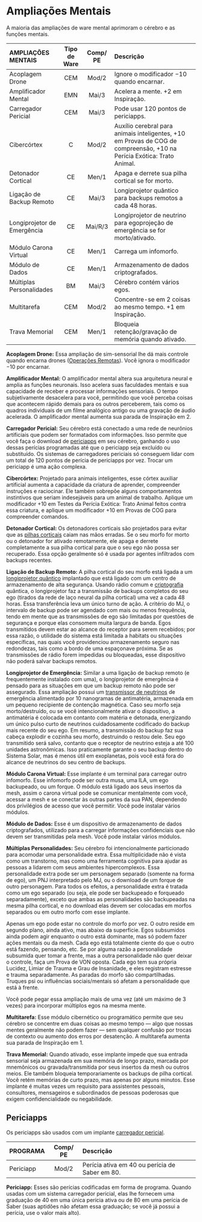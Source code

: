 # Ampliações Mentais

A maioria das ampliações de ware mental aprimoram o cérebro e as funções mentais.

<!--sort-->

| AMPLIAÇÕES MENTAIS          | Tipo de Ware | Comp/<wbr>PE | Descrição                                                                                                              |
|:--------------------------- |:------------:|:-------------------------------------:|:---------------------------------------------------------------------------------------------------------------------- |
| Acoplagem Drone             |     CEM      |                 Mod/2                 | Ignore o modificador −10 quando encarnar.                                                                              |
| Amplificador Mental         |     EMN      |                 Mai/3                 | Acelera a mente. +2 em Inspiração.                                                                                     |
| Carregador Pericial         |     CEM      |                 Mai/3                 | Pode usar 120 pontos de periciapps.                                                                                    |
| Cibercórtex                 |      C       |                 Mod/2                 | Auxílio cerebral para animais inteligentes, +10 em Provas de COG de compreensão, +10 na Perícia Exótica: Trato Animal. |
| Detonador Cortical          |      CE      |                 Men/1                 | Apaga e derrete sua pilha cortical se for morto.                                                                       |
| Ligação de Backup Remoto    |      CE      |                 Mai/3                 | Longiprojetor quântico para backups remotos a cada 48 horas.                                                           |
| Longiprojetor de Emergência |      CE      |                Mai/R/3                | Longiprojetor de neutrino para egoprojeção de emergência se for morto/ativado.                                         |
| Módulo Carona Virtual       |      CE      |                 Men/1                 | Carrega um infomorfo.                                                                                                  |
| Módulo de Dados             |      CE      |                 Men/1                 | Armazenamento de dados criptografados.                                                                                 |
| Múltiplas Personalidades    |      BM      |                 Mai/3                 | Cérebro contém vários egos.                                                                                            |
| Multitarefa                 |     CEM      |                 Mod/2                 | Concentre-se em 2 coisas ao mesmo tempo. +1 em Inspiração.                                                             |
| Trava Memorial              |     CEM      |                 Men/1                 | Bloqueia retenção/gravação de memória quando ativado.                                                                  |

<!--sort-->

**Acoplagem Drone:** Essa ampliação de sim-sensorial lhe dá mais controle quando encarna drones ([Operações Remotas](21-robots.md#operação-remota)). Você ignora o modificador −10 por encarnar.

**Amplificador Mental:** O amplificador mental altera sua arquitetura neural e amplia as funções neuronais. Isso acelera suas faculdades mentais e sua capacidade de receber e processar informações sensoriais. O tempo subjetivamente desacelera para você, permitindo que você perceba coisas que acontecem rápido demais para os outros perceberem, tais como os quadros individuais de um filme analógico antigo ou uma gravação de áudio acelerada. O amplificador mental aumenta sua parada de Inspiração em 2.

**Carregador Pericial:** Seu cérebro está conectado a uma rede de neurônios artificiais que podem ser formatados com informações. Isso permite que você faça o download de [periciapps](#periciapps) em seu cérebro, ganhando o uso dessas perícias programadas até que o periciapp seja excluído ou substituído. Os sistemas de carregadores periciais só conseguem lidar com um total de 120 pontos de perícia de periciapps por vez. Trocar um periciapp é uma ação complexa.

**Cibercórtex:** Projetado para animais inteligentes, esse córtex auxiliar artificial aumenta a capacidade da criatura de aprender, compreender instruções e raciocinar. Ele também sobrepõe alguns comportamentos instintivos que seriam indesejáveis para um animal de trabalho. Aplique um modificador +10 em Testes da Perícia Exótica: Trato Animal feitos contra essa criatura, e aplique um modificador +10 em Provas de COG para compreender comandos.

**Detonador Cortical:** Os detonadores corticais são projetados para evitar que as [pilhas corticais](05-common-tech-and-ware.md#ampliações-comuns) caiam nas mãos erradas. Se o seu morfo for morto ou o detonador for ativado remotamente, ele apaga e derrete completamente a sua pilha cortical para que o seu ego não possa ser recuperado. Essa opção geralmente só é usada por agentes infiltrados com backups recentes.

**Ligação de Backup Remoto:** A pilha cortical do seu morfo está ligada a um [longiprojetor quântico](16-comms-and-mesh-gear.md#longiprojetores-quânticos) implantado que está ligado com um centro de armazenamento de alta segurança. Usando rádio comum e [criptografia](../13/05-authentication-and-encryption.md#criptografia) quântica, o longiprojetor faz a transmissão de backups completos do seu ego (tirados da rede de laço neural da pilha cortical) uma vez a cada 48 horas. Essa transferência leva um único turno de ação. A critério do MJ, o intervalo de backup pode ser agendado com mais ou menos frequência, tendo em mente que as transmissões de ego são limitadas por questões de segurança e porque elas consomem muita largura de banda. Egos transmitidos devem estar ao alcance do receptor para serem recebidos; por essa razão, o utilidade do sistema está limitada a habitats ou situações específicas, nas quais você providenciou armazenamento seguro nas redondezas, tais como a bordo de uma espaçonave próxima. Se as transmissões de rádio forem impedidas ou bloqueadas, esse dispositivo não poderá salvar backups remotos.

**Longiprojetor de Emergência:** Similar a uma ligação de backup remoto (e frequentemente instalado com uma), o longiprojetor de emergência é pensado para as situações em que um backup remoto não pode ser assegurado. Essa ampliação possui um [transmissor de neutrinos](16-comms-and-mesh-gear.md#comunicadores-de-neutrinos) de emergência alimentado por 10 nanogramas de antimatéria, armazenada em um pequeno recipiente de contenção magnética. Caso seu morfo seja morto/destruído, ou se você intencionalmente ativar o dispositivo, a antimatéria é colocada em contanto com matéria e detonada, energizando um único pulso curto de neutrinos cuidadosamente codificado do backup mais recente do seu ego. Em resumo, a transmissão do backup faz sua cabeça explodir e cozinha seu morfo, destruindo o restou dele. Seu ego transmitido será salvo, contanto que o receptor de neutrino esteja a até 100 unidades astronômicas. Isso praticamente garante o seu backup dentro do Sistema Solar, mas é menos útil em exoplanetas, pois você está fora do alcance de neutrinos do seu centro de backups.

**Módulo Carona Virtual:** Esse implante é um terminal para carregar outro infomorfo. Esse infomorfo pode ser outra musa, uma ILA, um ego backupeado, ou um forque. O módulo está ligado aos seus insertos da mesh, assim o carona virtual pode se comunicar mentalmente com você, acessar a mesh e se conectar às outras partes da sua PAN, dependendo dos privilégios de acesso que você permitir. Você pode instalar vários módulos.

**Módulo de Dados:** Esse é um dispositivo de armazenamento de dados criptografados, utilizado para a carregar informações confidenciais que não devem ser transmitidas pela mesh. Você pode instalar vários módulos.

**Múltiplas Personalidades:** Seu cérebro foi intencionalmente particionado para acomodar uma personalidade extra. Essa multiplicidade não é vista como um transtorno, mas como uma ferramenta cognitiva para ajudar as pessoas a lidarem com seus ambientes hipercomplexos. Essa personalidade extra pode ser um personagem separado (somente na forma de ego), um PNJ interpretado pelo MJ, ou o download de um forque de outro personagem. Para todos os efeitos, a personalidade extra é tratada como um ego separado (ou seja, ele pode ser backupeado e forqueado separadamente), exceto que ambas as personalidades são backupeadas na mesma pilha cortical, e no download elas devem ser colocadas em morfos separados ou em outro morfo com esse implante.

<!--sort-union-->

Apenas um ego pode estar no controle do morfo por vez. O outro reside em segundo plano, ainda ativo, mas abaixo da superfície. Egos subsumidos ainda podem agir enquanto o outro está dominante, mas só podem fazer ações mentais ou da mesh. Cada ego está totalmente ciente do que o outro está fazendo, pensando, etc. Se por alguma razão a personalidade subsumida quer tomar a frente, mas a outra personalidade não quer deixar o controle, faça um Prova de VON oposta. Cada ego tem sua própria Lucidez, Limiar de Trauma e Grau de Insanidade, e eles registram estresse e trauma separadamente. As paradas do morfo são compartilhadas. Truques psi ou influências sociais/mentais só afetam a personalidade que está à frente.

<!--sort-union-->

Você pode pegar essa ampliação mais de uma vez (até um máximo de 3 vezes) para incorporar múltiplos egos na mesma mente.

**Multitarefa:** Esse módulo cibernético ou programático permite que seu cérebro se concentre em duas coisas ao mesmo tempo — algo que nossas mentes geralmente não podem fazer — sem qualquer confusão por trocas de contexto ou aumento dos erros por desatenção. A multitarefa aumenta sua parada de Inspiração em 1.

**Trava Memorial:** Quando ativado, esse implante impede que sua entrada sensorial seja armazenada em sua memória de longo prazo, marcada por mnemônicos ou gravada/transmitida por seus insertos da mesh ou outros meios. Ele também bloqueia temporariamente os backups de pilha cortical. Você retém memórias de curto prazo, mas apenas por alguns minutos. Esse implante é muitas vezes um requisito para assistentes pessoais, consultores, mensageiros e subordinados de pessoas poderosas que exigem confidencialidade ou negabilidade.

<!--sort-end-->

## Periciapps

Os periciapps são usados com um implante [carregador pericial](#ampliações-mentais).

| PROGRAMA  | Comp/<wbr>PE | Descrição                                      |
|:--------- |:-------------------------------------:|:---------------------------------------------- |
| Periciapp |                 Mod/2                 | Perícia ativa em 40 ou perícia de Saber em 80. |

**Periciapp:** Esses são perícias codificadas em forma de programa. Quando usadas com um sistema carregador pericial, elas lhe fornecem uma graduação de 40 em uma única perícia ativa ou de 80 em uma perícia de Saber (suas aptidões não afetam essa graduação; se você já possui a perícia, use o valor mais alto).
